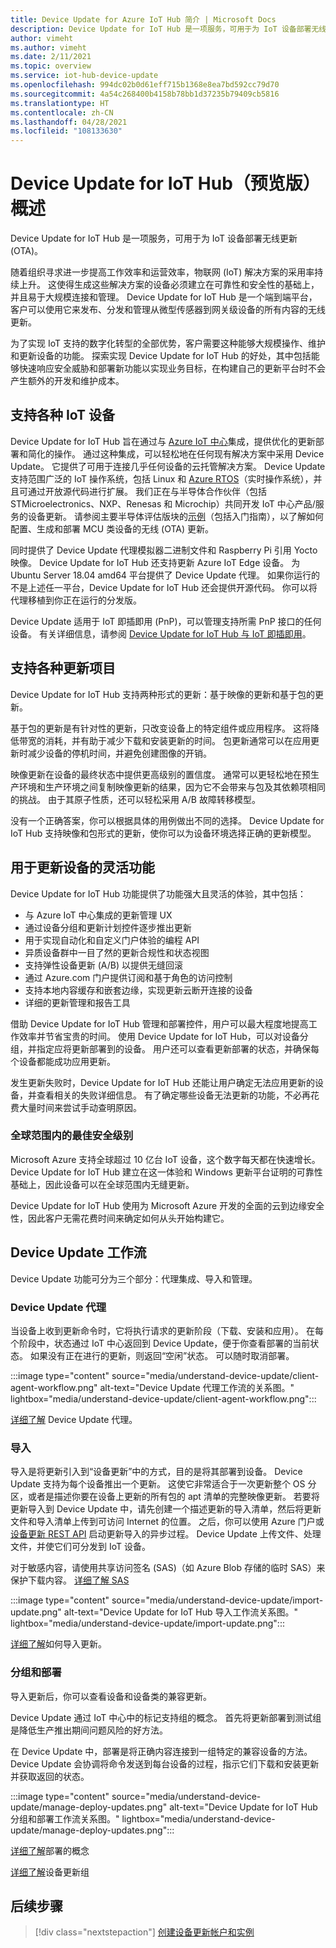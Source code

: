 ```yaml
---
title: Device Update for Azure IoT Hub 简介 | Microsoft Docs
description: Device Update for IoT Hub 是一项服务，可用于为 IoT 设备部署无线更新 (OTA)。
author: vimeht
ms.author: vimeht
ms.date: 2/11/2021
ms.topic: overview
ms.service: iot-hub-device-update
ms.openlocfilehash: 994dc02b0d61eff715b1368e8ea7bd592cc79d70
ms.sourcegitcommit: 4a54c268400b4158b78bb1d37235b79409cb5816
ms.translationtype: HT
ms.contentlocale: zh-CN
ms.lasthandoff: 04/28/2021
ms.locfileid: "108133630"
---
```

# <a name="device-update-for-iot-hub-preview-overview"></a>Device Update for IoT Hub（预览版）概述

Device Update for IoT Hub 是一项服务，可用于为 IoT 设备部署无线更新 (OTA)。

随着组织寻求进一步提高工作效率和运营效率，物联网 (IoT) 解决方案的采用率持续上升。 这使得生成这些解决方案的设备必须建立在可靠性和安全性的基础上，并且易于大规模连接和管理。 Device Update for IoT Hub 是一个端到端平台，客户可以使用它来发布、分发和管理从微型传感器到网关级设备的所有内容的无线更新。 

为了实现 IoT 支持的数字化转型的全部优势，客户需要这种能够大规模操作、维护和更新设备的功能。 探索实现 Device Update for IoT Hub 的好处，其中包括能够快速响应安全威胁和部署新功能以实现业务目标，在构建自己的更新平台时不会产生额外的开发和维护成本。

## <a name="support-for-a-wide-range-of-iot-devices"></a>支持各种 IoT 设备


Device Update for IoT Hub 旨在通过与 [Azure IoT 中心](https://azure.microsoft.com/en-us/services/iot-hub/)集成，提供优化的更新部署和简化的操作。 通过这种集成，可以轻松地在任何现有解决方案中采用 Device Update。 它提供了可用于连接几乎任何设备的云托管解决方案。 Device Update 支持范围广泛的 IoT 操作系统，包括 Linux 和 [Azure RTOS](https://azure.microsoft.com/en-us/services/rtos/)（实时操作系统），并且可通过开放源代码进行扩展。 我们正在与半导体合作伙伴（包括 STMicroelectronics、NXP、Renesas 和 Microchip）共同开发 IoT 中心产品/服务的设备更新。 请参阅主要半导体评估版块的[示例](https://github.com/azure-rtos/samples/tree/PublicPreview/ADU)（包括入门指南），以了解如何配置、生成和部署 MCU 类设备的无线 (OTA) 更新。 

同时提供了 Device Update 代理模拟器二进制文件和 Raspberry Pi 引用 Yocto 映像。
Device Update for IoT Hub 还支持更新 Azure IoT Edge 设备。 为 Ubuntu Server 18.04 amd64 平台提供了 Device Update 代理。 如果你运行的不是上述任一平台，Device Update for IoT Hub 还会提供开源代码。 你可以将代理移植到你正在运行的分发版。

Device Update 适用于 IoT 即插即用 (PnP)，可以管理支持所需 PnP 接口的任何设备。 有关详细信息，请参阅 [Device Update for IoT Hub 与 IoT 即插即用](device-update-plug-and-play.md)。

## <a name="support-for-a-wide-range-of-update-artifacts"></a>支持各种更新项目

Device Update for IoT Hub 支持两种形式的更新：基于映像的更新和基于包的更新。

基于包的更新是有针对性的更新，只改变设备上的特定组件或应用程序。 这将降低带宽的消耗，并有助于减少下载和安装更新的时间。 包更新通常可以在应用更新时减少设备的停机时间，并避免创建图像的开销。

映像更新在设备的最终状态中提供更高级别的置信度。 通常可以更轻松地在预生产环境和生产环境之间复制映像更新的结果，因为它不会带来与包及其依赖项相同的挑战。
由于其原子性质，还可以轻松采用 A/B 故障转移模型。

没有一个正确答案，你可以根据具体的用例做出不同的选择。 Device Update for IoT Hub 支持映像和包形式的更新，使你可以为设备环境选择正确的更新模型。

## <a name="flexible-features-for-updating-devices"></a>用于更新设备的灵活功能

Device Update for IoT Hub 功能提供了功能强大且灵活的体验，其中包括：

* 与 Azure IoT 中心集成的更新管理 UX
* 通过设备分组和更新计划控件逐步推出更新
* 用于实现自动化和自定义门户体验的编程 API
* 异质设备群中一目了然的更新合规性和状态视图
* 支持弹性设备更新 (A/B) 以提供无缝回滚
* 通过 Azure.com 门户提供订阅和基于角色的访问控制
* 支持本地内容缓存和嵌套边缘，实现更新云断开连接的设备
* 详细的更新管理和报告工具 

借助 Device Update for IoT Hub 管理和部署控件，用户可以最大程度地提高工作效率并节省宝贵的时间。 使用 Device Update for IoT Hub，可以对设备分组，并指定应将更新部署到的设备。 用户还可以查看更新部署的状态，并确保每个设备都能成功应用更新。

发生更新失败时，Device Update for IoT Hub 还能让用户确定无法应用更新的设备，并查看相关的失败详细信息。 有了确定哪些设备无法更新的功能，不必再花费大量时间来尝试手动查明原因。

### <a name="best-in-class-security-at-global-scale"></a>全球范围内的最佳安全级别

Microsoft Azure 支持全球超过 10 亿台 IoT 设备，这个数字每天都在快速增长。 Device Update for IoT Hub 建立在这一体验和 Windows 更新平台证明的可靠性基础上，因此设备可以在全球范围内无缝更新。

Device Update for IoT Hub 使用为 Microsoft Azure 开发的全面的云到边缘安全性，因此客户无需花费时间来确定如何从头开始构建它。


## <a name="device-update-workflows"></a>Device Update 工作流

Device Update 功能可分为三个部分：代理集成、导入和管理。

### <a name="device-update-agent"></a>Device Update 代理

当设备上收到更新命令时，它将执行请求的更新阶段（下载、安装和应用）。 在每个阶段中，状态通过 IoT 中心返回到 Device Update，便于你查看部署的当前状态。 如果没有正在进行的更新，则返回“空闲”状态。 可以随时取消部署。

:::image type="content" source="media/understand-device-update/client-agent-workflow.png" alt-text="Device Update 代理工作流的关系图。" lightbox="media/understand-device-update/client-agent-workflow.png":::

[详细了解](device-update-agent-overview.md) Device Update 代理。 

### <a name="importing"></a>导入

导入是将更新引入到“设备更新”中的方式，目的是将其部署到设备。 Device Update 支持为每个设备推出一个更新。 这使它非常适合于一次更新整个 OS 分区，或者是描述你要在设备上更新的所有包的 apt 清单的完整映像更新。 若要将更新导入到 Device Update 中，请先创建一个描述更新的导入清单，然后将更新文件和导入清单上传到可访问 Internet 的位置。 之后，你可以使用 Azure 门户或[设备更新 REST API](/rest/api/deviceupdate/) 启动更新导入的异步过程。 Device Update 上传文件、处理文件，并使它们可分发到 IoT 设备。

对于敏感内容，请使用共享访问签名 (SAS)（如 Azure Blob 存储的临时 SAS）来保护下载内容。 [详细了解 SAS](../storage/common/storage-sas-overview.md)

:::image type="content" source="media/understand-device-update/import-update.png" alt-text="Device Update for IoT Hub 导入工作流关系图。" lightbox="media/understand-device-update/import-update.png":::

[详细了解](import-concepts.md)如何导入更新。 

### <a name="grouping-and-deployment"></a>分组和部署

导入更新后，你可以查看设备和设备类的兼容更新。

Device Update 通过 IoT 中心中的标记支持组的概念。 首先将更新部署到测试组是降低生产推出期间问题风险的好方法。

在 Device Update 中，部署是将正确内容连接到一组特定的兼容设备的方法。 Device Update 会协调将命令发送到每台设备的过程，指示它们下载和安装更新并获取返回的状态。

:::image type="content" source="media/understand-device-update/manage-deploy-updates.png" alt-text="Device Update for IoT Hub 分组和部署工作流关系图。" lightbox="media/understand-device-update/manage-deploy-updates.png":::

[详细了解](device-update-compliance.md)部署的概念

[详细了解](device-update-groups.md)设备更新组


## <a name="next-steps"></a>后续步骤

> [!div class="nextstepaction"]
> [创建设备更新帐户和实例](create-device-update-account.md)